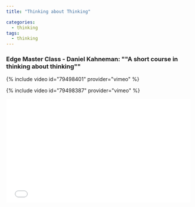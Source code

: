 ```yaml
---
title: "Thinking about Thinking"

categories:
  - thinking
tags:
  - thinking
---
```




### Edge Master Class - Daniel Kahneman: ""A short course in thinking about thinking""

{% include video id="79498401" provider="vimeo" %}

{% include video id="79498387" provider="vimeo" %}



<iframe allowfullscreen="" frameborder="0" height="282" mozallowfullscreen="" src="//player.vimeo.com/video/79498217?byline=0&portrait=0&color=e8e8e8" webkitallowfullscreen="" width="500">


<iframe allowfullscreen="" frameborder="0" height="282" mozallowfullscreen="" src="//player.vimeo.com/video/79498217?byline=0&portrait=0&color=e8e8e8" webkitallowfullscreen="" width="500">